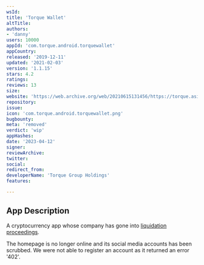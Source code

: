 ```yaml
---
wsId: 
title: 'Torque Wallet'
altTitle: 
authors:
- 'danny'
users: 10000
appId: 'com.torque.android.torquewallet'
appCountry: 
released: '2019-12-11'
updated: '2021-02-03'
version: '1.1.15'
stars: 4.2
ratings: 
reviews: 13
size: 
website: 'https://web.archive.org/web/20210615131456/https://torque.asia/home/terms-and-conditions/'
repository: 
issue: 
icon: 'com.torque.android.torquewallet.png'
bugbounty: 
meta: 'removed'
verdict: 'wip'
appHashes: 
date: '2023-04-12'
signer: 
reviewArchive: 
twitter: 
social: 
redirect_from: 
developerName: 'Torque Group Holdings'
features: 

---
```


## App Description 

A cryptocurrency app whose company has gone into [liquidation proceedings](https://www.eccourts.org/philip-smith-v-torque-group-holdings-limited-et-al/).

The homepage is no longer online and its social media accounts has been scrubbed. We were not able to register an account as it returned an error '402'.
